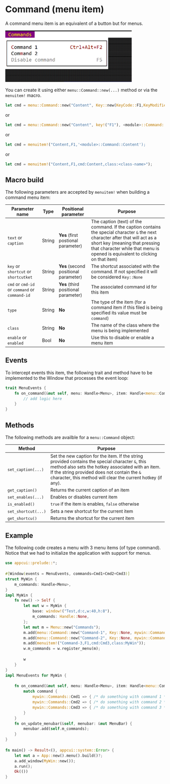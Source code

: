 # Command (menu item)

 A command menu item is an equivalent of a button but for menus. 
 
 <img src="img/command.png" width=400/>
 
 You can create it using either `menu::Command::new(...)` method or via the `menuitem!` macro.

 ```rs
 let cmd = menu::Command::new("Content", Key::new(KeyCode::F1,KeyModifier::None), <module>::Command::Content);
 ```
 or
 ```rs
 let cmd = menu::Command::new("Content", key!("F1"), <module>::Command::Content);
 ```
 or
 ```rs
 let cmd = menuitem!("Content,F1,'<module>::Command::Content');
 ```
 or
 ```rs
 let cmd = menuitem!("Content,F1,cmd:Content,class:<class-name>");
 ```

## Macro build

The following parameters are accepted by `menuitem!` when building a command menu item:

| Parameter name                                 | Type   | Positional parameter                  | Purpose                                                                                                                                                                                                                                            |
| ---------------------------------------------- | ------ | ------------------------------------- | -------------------------------------------------------------------------------------------------------------------------------------------------------------------------------------------------------------------------------------------------- |
| `text` or `caption`                            | String | **Yes** (first postional parameter)   | The caption (text) of the command. If the caption contains the special character `&` the next character after that will act as a short key (meaning that pressing that character while that menu is opened is equivalent to clicking on that item) |
| `key` or `shortcut` or `shortcutket`           | String | **Yes** (second positional parameter) | The shortcut associated with the command. If not specified it will be considered `Key::None`                                                                                                                                                       |
| `cmd` or `cmd-id` or `command` or `command-id` | String | **Yes** (third positional parameter)  | The associated command id for this item                                                                                                                                                                                                            |
| `type`                                         | String | **No**                                | The type of the item (for a command item if this filed is being specified its value must be `command`)                                                                                                                                             |
| `class`                                        | String | **No**                                | The name of the class where the menu is being implemented                                                                                                                                                                                          |
| `enable` or `enabled`                          | Bool   | **No**                                | Use this to disable or enable a menu item                                                                                                                                                                                                          |

## Events
To intercept events this item, the following trait and method have to be implemented to the Window that processes the event loop:
```rs
trait MenuEvents {
    fn on_command(&mut self, menu: Handle<Menu>, item: Handle<menu::Command>, command: <module>::Commands) {
        // add logic here
    }
}
```

## Methods

The following methods are availble for a `menu::Command` object:

| Method              | Purpose                                                                                                                                                                                                                                                               |
| ------------------- | --------------------------------------------------------------------------------------------------------------------------------------------------------------------------------------------------------------------------------------------------------------------- |
| `set_caption(...)`  | Set the new caption for the item. If the string provided contains the special character `&`, this method also sets the hotkey associated with an item. If the string provided does not contain the `&` character, this method will clear the current hotkey (if any). |
| `get_caption()`     | Returns the current caption of an item                                                                                                                                                                                                                                |
| `set_enables(...)`  | Enables or disables current item                                                                                                                                                                                                                                      |
| `is_enabled()`      | `true` if the item is enables, `false` otherwise                                                                                                                                                                                                                      |
| `set_shortcut(...)` | Sets a new shortcut for the current item                                                                                                                                                                                                                              |
| `get_shortcu()`     | Returns the shortcut for the current item                                                                                                                                                                                                                             |

## Example

The following code creates a menu with 3 menu items (of type command). Notice that we had to initialize the application with support for menus.

```rs
use appcui::prelude::*;

#[Window(events = MenuEvents, commands=Cmd1+Cmd2+Cmd3)]
struct MyWin {
    m_commands: Handle<Menu>,
}
impl MyWin {
    fn new() -> Self {
        let mut w = MyWin {
            base: window!("Test,d:c,w:40,h:8"),
            m_commands: Handle::None,
        };
        let mut m = Menu::new("Commands");
        m.add(menu::Command::new("Command-1", Key::None, mywin::Commands::Cmd1));
        m.add(menu::Command::new("Command-2", Key::None, mywin::Commands::Cmd2));
        m.add(menuitem!("Command-3,F1,cmd:Cmd3,class:MyWin"));
        w.m_commands = w.register_menu(m);

        w
    }
}
impl MenuEvents for MyWin {

    fn on_command(&mut self, menu: Handle<Menu>, item: Handle<menu::Command>, command: mywin::Commands) {
        match command {
            mywin::Commands::Cmd1 => { /* do something with command 1 */ },
            mywin::Commands::Cmd2 => { /* do something with command 2 */ },
            mywin::Commands::Cmd3 => { /* do something with command 3 */ },
        }
    }
    fn on_update_menubar(&self, menubar: &mut MenuBar) {
        menubar.add(self.m_commands);
    }
}

fn main() -> Result<(), appcui::system::Error> {
    let mut a = App::new().menu().build()?;
    a.add_window(MyWin::new());
    a.run();
    Ok(())
}
```